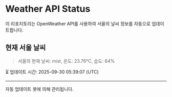 
# Weather API Status

이 리포지토리는 OpenWeather API를 사용하여 서울의 날씨 정보를 자동으로 업데이트합니다.

## 현재 서울 날씨
> 서울의 현재 날씨: mist, 온도: 23.76°C, 습도: 64%

⏳ 업데이트 시간: 2025-09-30 05:39:07 (UTC)

---
자동 업데이트 봇에 의해 관리됩니다.
